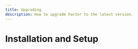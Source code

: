 ```yaml
---
title: Upgrading
description: How to upgrade Factor to the latest version.
---
```


# Installation and Setup
